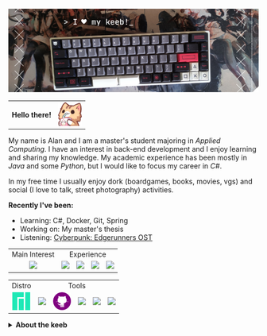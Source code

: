 <p align="center"><img src="https://raw.githubusercontent.com/alanxptm/alanxptm/main/img/keeb.png"/></center>

<table align="center" border="0">
  <tbody>
    <tr valign=middle>
      <td><b>Hello there!</b></td>
      <td><img height=48px src="https://raw.githubusercontent.com/alanxptm/alanxptm/main/img/cat.png"/></td>
    </tr>
  </tbody>
</table>

My name is Alan and I am a master's student majoring in *Applied Computing*. I have an interest in back-end development and I enjoy learning and sharing my knowledge. My academic experience has been mostly in *Java* and some *Python*, but I would like to focus my career in *C#*.

In my free time I usually enjoy dork (boardgames, books, movies, vgs) and social (I love to talk, street photography) activities.

**Recently I've been:**
- Learning: C#, Docker, Git, Spring
- Working on: My master's thesis
- Listening: <a href="https://open.spotify.com/playlist/6NeKXYIKjDVCqfCIg9l9J8?si=e7d1f29321eb47f7">Cyberpunk: Edgerunners OST</a>

<table align="center">
  <tbody>
    <tr>
      <td align="center" colspan=2>Main Interest</td>
      <td align="center" colspan=4>Experience</td>
    </tr>
    <tr>
      <td align="center" colspan=2><img height=36 wdth=36 src="https://cdn.jsdelivr.net/gh/devicons/devicon/icons/csharp/csharp-original.svg" /></td>
      <!--<td align="center"><img height=36 wdth=36 src="https://cdn.jsdelivr.net/gh/devicons/devicon/icons/elixir/elixir-original.svg" /></td>-->
      <td align="center"><img height=36 wdth=36 src="https://cdn.jsdelivr.net/gh/devicons/devicon/icons/java/java-original.svg" /></td>
      <td align="center"><img height=36 wdth=36 src="https://cdn.jsdelivr.net/gh/devicons/devicon/icons/python/python-original.svg" /></td>
      <td align="center"><img height=36 wdth=36 src="https://cdn.jsdelivr.net/gh/devicons/devicon/icons/html5/html5-original.svg" /></td>
      <td align="center"><img height=36 wdth=36 src="https://cdn.jsdelivr.net/gh/devicons/devicon/icons/css3/css3-original.svg" /></td>
    </tr>
  </tbody>
</table>

<table align="center">
  <tbody>
    <tr>
      <td align="center">Distro</td>
      <td align="center" colspan=5>Tools</td>
    </tr>
    <tr>
      <td align="center"><img height=36 wdth=36 src="https://raw.githubusercontent.com/alanxptm/alanxptm/main/img/manjaro.png"/></td>
      <td align="center"><img height=36 wdth=36 src="https://cdn.jsdelivr.net/gh/devicons/devicon/icons/docker/docker-original.svg" /></td>
      <td align="center"><img height=36 wdth=36 src="/img/gh.png" /></td>
      <td align="center"><img height=36 wdth=36 src="https://cdn.jsdelivr.net/gh/devicons/devicon/icons/jetbrains/jetbrains-original.svg" /></td>
      <td align="center"><img height=36 wdth=36 src="https://cdn.jsdelivr.net/gh/devicons/devicon/icons/trello/trello-plain.svg" /></td>
      <td align="center"><img height=36 wdth=36 src="https://cdn.jsdelivr.net/gh/devicons/devicon/icons/vscode/vscode-original.svg" /></td>
    </tr>
  </tbody>
</table>

<details>
    <summary><b>About the keeb</b></summary><br/>
    <table>
      <tbody>
        <tr>
          <td align="center">PCB Plate</td>
          <td align="center" colspan=3>Customization</td>
          <td align="center" colspan=3>Keycaps [cherry]</td>
        </tr>
        <tr>
          <td align="center">GK68xs</td>
          <td align="center">PCB Stabilizers Pad</td>
          <td align="center">Switch Films</td>
          <td align="center">Switch Pad Films</td>
          <td align="center">Evil Dolche [clone]</td>
          <td align="center">PSX</td>
          <td align="center">Spacebar</td>
        </tr>
      </tbody>
    </table>
    Build process:
    <a href="https://www.instagram.com/p/CSU4XJqrI3Q/?utm_source=ig_web_button_share_sheet">Tools + Lube</a> / <a href="https://www.instagram.com/p/CSkIAzRLg4G/?utm_source=ig_web_button_share_sheet">PCB + Case</a> / <a href="https://www.instagram.com/p/CcODNaVLGOg/?utm_source=ig_web_button_share_sheet">Switch Pads</a>
</details>
